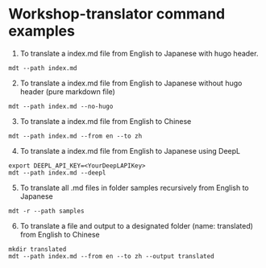 # Workshop-translator command examples

1. To translate a index.md file from English to Japanese with hugo header.
```
mdt --path index.md
```

2. To translate a index.md file from English to Japanese without hugo header (pure markdown file)
```
mdt --path index.md --no-hugo
```

3. To translate a index.md file from English to Chinese
```
mdt --path index.md --from en --to zh
```

4. To translate a index.md file from English to Japanese using DeepL
```
export DEEPL_API_KEY=<YourDeepLAPIKey>
mdt --path index.md --deepl
```

5. To translate all .md files in folder samples recursively from English to Japanese
```
mdt -r --path samples
```

6. To translate a file and output to a designated folder (name: translated) from English to Chinese
```
mkdir translated
mdt --path index.md --from en --to zh --output translated
```
